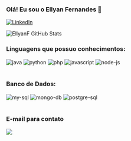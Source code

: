 ### Olá! Eu sou o Ellyan Fernandes 👋

[![LinkedIn](https://img.shields.io/badge/LinkedIn-0077B5?style=for-the-badge&logo=linkedin&logoColor=white)](https://www.linkedin.com/in/ellyan-fernandes-pereira-ara%C3%BAjo-509718215/)


![EllyanF GitHub Stats](https://github-readme-stats.vercel.app/api?username=EllyanF&show_icons=true&theme=onedark)

### Linguagens que possuo conhecimentos:

<div style ="display inline_block">

<img align="center" alt="java" src="https://img.shields.io/badge/Java-ED8B00?style=for-the-badge&logo=openjdk&logoColor=white"/>

<img align="center" alt="python" src="https://img.shields.io/badge/Python-3776AB?style=for-the-badge&logo=python&logoColor=white">

<img align="center" alt="php" src="https://img.shields.io/badge/PHP-777BB4?style=for-the-badge&logo=php&logoColor=white">

<img align="center" alt="javascript" src="https://img.shields.io/badge/JavaScript-F7DF1E?style=for-the-badge&logo=javascript&logoColor=black">

<img align="center" alt="node-js" src="https://img.shields.io/badge/Node.js-43853D?style=for-the-badge&logo=node.js&logoColor=white">

</div><br/>

### Banco de Dados:

<div style="display inline_block">

<img align="center" alt="my-sql" src="https://img.shields.io/badge/MySQL-005C84?style=for-the-badge&logo=mysql&logoColor=white"/>

<img align="center" alt="mongo-db" src="https://img.shields.io/badge/MongoDB-4EA94B?style=for-the-badge&logo=mongodb&logoColor=white"/>

<img align="center" alt="postgre-sql" src="https://img.shields.io/badge/PostgreSQL-316192?style=for-the-badge&logo=postgresql&logoColor=white"/>

</div><br/>

### E-mail para contato

<a href = "ellyan.fernandes@hotmail.com"><img src="https://img.shields.io/badge/Microsoft_Outlook-0078D4?style=for-the-badge&logo=microsoft-outlook&logoColor=white" target="_blank"></a>

